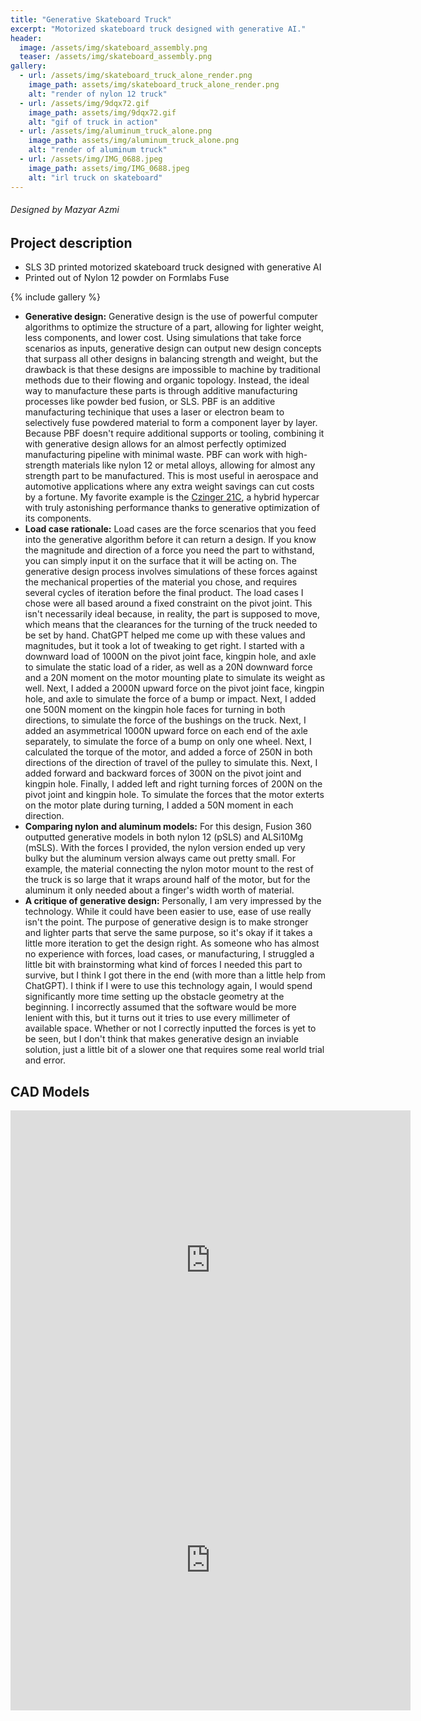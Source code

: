 ```yaml
---
title: "Generative Skateboard Truck"
excerpt: "Motorized skateboard truck designed with generative AI."
header:
  image: /assets/img/skateboard_assembly.png
  teaser: /assets/img/skateboard_assembly.png
gallery:
  - url: /assets/img/skateboard_truck_alone_render.png
    image_path: assets/img/skateboard_truck_alone_render.png
    alt: "render of nylon 12 truck"
  - url: /assets/img/9dqx72.gif
    image_path: assets/img/9dqx72.gif
    alt: "gif of truck in action"
  - url: /assets/img/aluminum_truck_alone.png
    image_path: assets/img/aluminum_truck_alone.png
    alt: "render of aluminum truck"
  - url: /assets/img/IMG_0688.jpeg
    image_path: assets/img/IMG_0688.jpeg
    alt: "irl truck on skateboard"
---
```

###### Designed by Mazyar Azmi

## Project description

* SLS 3D printed motorized skateboard truck designed with generative AI
* Printed out of Nylon 12 powder on Formlabs Fuse

{% include gallery %}

* **Generative design:** Generative design is the use of powerful computer algorithms to optimize the structure of a part, allowing for lighter weight, less components, and lower cost. Using simulations that take force scenarios as inputs, generative design can output new design concepts that surpass all other designs in balancing strength and weight, but the drawback is that these designs are impossible to machine by traditional methods due to their flowing and organic topology. Instead, the ideal way to manufacture these parts is through additive manufacturing processes like powder bed fusion, or SLS. PBF is an additive manufacturing techinique that uses a laser or electron beam to selectively fuse powdered material to form a component layer by layer. Because PBF doesn't require additional supports or tooling, combining it with generative design allows for an almost perfectly optimized manufacturing pipeline with minimal waste. PBF can work with high-strength materials like nylon 12 or metal alloys, allowing for almost any strength part to be manufactured. This is most useful in aerospace and automotive applications where any extra weight savings can cut costs by a fortune. My favorite example is the [Czinger 21C](https://czinger.com/revolutionary-technology), a hybrid hypercar with truly astonishing performance thanks to generative optimization of its components.
* **Load case rationale:** Load cases are the force scenarios that you feed into the generative algorithm before it can return a design. If you know the magnitude and direction of a force you need the part to withstand, you can simply input it on the surface that it will be acting on. The generative design process involves simulations of these forces against the mechanical properties of the material you chose, and requires several cycles of iteration before the final product. The load cases I chose were all based around a fixed constraint on the pivot joint. This isn't necessarily ideal because, in reality, the part is supposed to move, which means that the clearances for the turning of the truck needed to be set by hand. ChatGPT helped me come up with these values and magnitudes, but it took a lot of tweaking to get right. I started with a downward load of 1000N on the pivot joint face, kingpin hole, and axle to simulate the static load of a rider, as well as a 20N downward force and a 20N moment on the motor mounting plate to simulate its weight as well. Next, I added a 2000N upward force on the pivot joint face, kingpin hole, and axle to simulate the force of a bump or impact. Next, I added one 500N moment on the kingpin hole faces for turning in both directions, to simulate the force of the bushings on the truck. Next, I added an asymmetrical 1000N upward force on each end of the axle separately, to simulate the force of a bump on only one wheel. Next, I calculated the torque of the motor, and added a force of 250N in both directions of the direction of travel of the pulley to simulate this. Next, I added forward and backward forces of 300N on the pivot joint and kingpin hole. Finally, I added left and right turning forces of 200N on the pivot joint and kingpin hole. To simulate the forces that the motor exterts on the motor plate during turning, I added a 50N moment in each direction.
* **Comparing nylon and aluminum models:** For this design, Fusion 360 outputted generative models in both nylon 12 (pSLS) and ALSi10Mg (mSLS). With the forces I provided, the nylon version ended up very bulky but the aluminum version always came out pretty small. For example, the material connecting the nylon motor mount to the rest of the truck is so large that it wraps around half of the motor, but for the aluminum it only needed about a finger's width worth of material.
* **A critique of generative design:** Personally, I am very impressed by the technology. While it could have been easier to use, ease of use really isn't the point. The purpose of generative design is to make stronger and lighter parts that serve the same purpose, so it's okay if it takes a little more iteration to get the design right. As someone who has almost no experience with forces, load cases, or manufacturing, I struggled a little bit with brainstorming what kind of forces I needed this part to survive, but I think I got there in the end (with more than a little help from ChatGPT). I think if I were to use this technology again, I would spend significantly more time setting up the obstacle geometry at the beginning. I incorrectly assumed that the software would be more lenient with this, but it turns out it tries to use every millimeter of available space. Whether or not I correctly inputted the forces is yet to be seen, but I don't think that makes generative design an inviable solution, just a little bit of a slower one that requires some real world trial and error.

## CAD Models

<iframe src="https://vanderbilt643.autodesk360.com/shares/public/SH286ddQT78850c0d8a43c7f44200515f9c3?mode=embed" width="640" height="480" allowfullscreen="true" webkitallowfullscreen="true" mozallowfullscreen="true"  frameborder="0"></iframe>

<iframe src="https://vanderbilt643.autodesk360.com/shares/public/SH286ddQT78850c0d8a47351caef4adb1351?mode=embed" width="640" height="480" allowfullscreen="true" webkitallowfullscreen="true" mozallowfullscreen="true"  frameborder="0"></iframe>
